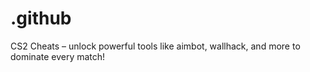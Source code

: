 # .github
CS2 Cheats – unlock powerful tools like aimbot, wallhack, and more to dominate every match!
